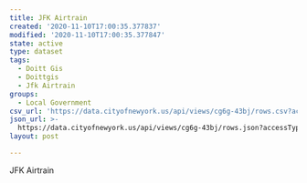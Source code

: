 ```yaml
---
title: JFK Airtrain
created: '2020-11-10T17:00:35.377837'
modified: '2020-11-10T17:00:35.377847'
state: active
type: dataset
tags:
  - Doitt Gis
  - Doittgis
  - Jfk Airtrain
groups:
  - Local Government
csv_url: 'https://data.cityofnewyork.us/api/views/cg6g-43bj/rows.csv?accessType=DOWNLOAD'
json_url: >-
  https://data.cityofnewyork.us/api/views/cg6g-43bj/rows.json?accessType=DOWNLOAD
layout: post

---
```

JFK Airtrain

